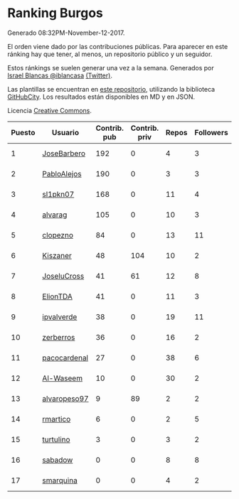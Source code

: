 # Ranking Burgos

Generado 08:32PM-November-12-2017.

El orden viene dado por las contribuciones públicas. Para aparecer en este ránking hay que tener, al menos, un repositorio público y un seguidor.

Estos ránkings se suelen generar una vez a la semana. Generados por [Israel Blancas @iblancasa](https://github.com/iblancasa/) [(Twitter)](https://twitter.com/iblancasa).

Las plantillas se encuentran en [este repositorio](https://github.com/iblancasa/GH-Spanish-Ranking), utilizando la biblioteca [GitHubCity](https://github.com/iblancasa/GitHubCity). Los resultados están disponibles en MD y en JSON.

Licencia [Creative Commons](https://creativecommons.org/licenses/by/4.0/).

| Puesto   |  Usuario  | Contrib. pub | Contrib. priv |Repos| Followers | Desde |  Avatar  |
|----------|-----------|--------------|---------------|-----|-----------|-------|----------|
|1|[JoseBarbero](https://github.com/JoseBarbero)|192|0|4|3|2016-02-25|![JoseBarbero](https://avatars0.githubusercontent.com/u/17479313)|
|2|[PabloAlejos](https://github.com/PabloAlejos)|190|0|3|3|2014-10-09|![PabloAlejos](https://avatars1.githubusercontent.com/u/9104772)|
|3|[sl1pkn07](https://github.com/sl1pkn07)|168|0|11|4|2010-11-01|![sl1pkn07](https://avatars0.githubusercontent.com/u/462213)|
|4|[alvarag](https://github.com/alvarag)|105|0|10|3|2014-11-21|![alvarag](https://avatars3.githubusercontent.com/u/9881614)|
|5|[clopezno](https://github.com/clopezno)|84|0|13|11|2012-02-20|![clopezno](https://avatars1.githubusercontent.com/u/1453744)|
|6|[Kiszaner](https://github.com/Kiszaner)|48|104|10|2|2014-10-08|![Kiszaner](https://avatars2.githubusercontent.com/u/9079893)|
|7|[JoseluCross](https://github.com/JoseluCross)|41|61|12|8|2015-08-27|![JoseluCross](https://avatars0.githubusercontent.com/u/14005926)|
|8|[ElionTDA](https://github.com/ElionTDA)|41|0|11|3|2013-09-21|![ElionTDA](https://avatars1.githubusercontent.com/u/5507129)|
|9|[ipvalverde](https://github.com/ipvalverde)|38|0|19|11|2014-03-08|![ipvalverde](https://avatars0.githubusercontent.com/u/6889318)|
|10|[zerberros](https://github.com/zerberros)|36|0|16|2|2013-11-13|![zerberros](https://avatars3.githubusercontent.com/u/5930950)|
|11|[pacocardenal](https://github.com/pacocardenal)|27|0|38|6|2013-09-12|![pacocardenal](https://avatars3.githubusercontent.com/u/5442055)|
|12|[Al-Waseem](https://github.com/Al-Waseem)|10|0|30|2|2013-12-26|![Al-Waseem](https://avatars1.githubusercontent.com/u/6266689)|
|13|[alvaropeso97](https://github.com/alvaropeso97)|9|89|2|2|2016-10-23|![alvaropeso97](https://avatars0.githubusercontent.com/u/23009799)|
|14|[rmartico](https://github.com/rmartico)|6|0|2|5|2012-10-11|![rmartico](https://avatars2.githubusercontent.com/u/2535865)|
|15|[turtulino](https://github.com/turtulino)|3|0|3|2|2011-08-25|![turtulino](https://avatars3.githubusercontent.com/u/1004178)|
|16|[sabadow](https://github.com/sabadow)|0|0|8|8|2012-02-08|![sabadow](https://avatars2.githubusercontent.com/u/1420021)|
|17|[smarquina](https://github.com/smarquina)|0|0|4|2|2015-04-29|![smarquina](https://avatars3.githubusercontent.com/u/12174981)|
